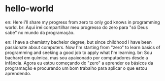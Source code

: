 # hello-world
en: Here i'll share my progress from zero to only god knows in programming world.
br: Aqui irei compartilhar meu progresso do zero para "só Deus sabe" no mundo da programação.

en: I have a chemistry bachelor degree, but since childhood I have been passionate about computers.
Now I'm starting from "zero" to learn basics of programming and seeking a good job to apply what I'm learning.
br: Sou bacharel em química, mas sou apaixonado por computadores desde a infância.
Agora eu estou começando do "zero" a aprender os básicos da programação e procurando um bom trabalho para aplicar o que estou aprendendo.
